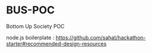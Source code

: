 # BUS-POC
Bottom Up Society POC

node.js boilerplate : https://github.com/sahat/hackathon-starter#recommended-design-resources
